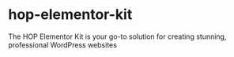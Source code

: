 # hop-elementor-kit
The HOP Elementor Kit is your go-to solution for creating stunning, professional WordPress websites
